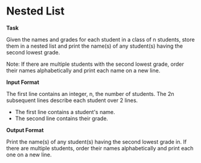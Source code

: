 # Nested List

**Task**

Given the names and grades for each student in a class of n students, store them in a nested list and print the name(s) of any student(s) having the second lowest grade.

Note: If there are multiple students with the second lowest grade, order their names alphabetically and print each name on a new line.

**Input Format**

The first line contains an integer, n, the number of students.
The 2n subsequent lines describe each student over 2 lines.
- The first line contains a student's name.
- The second line contains their grade.

**Output Format**

Print the name(s) of any student(s) having the second lowest grade in. If there are multiple students, order their names alphabetically and print each one on a new line.